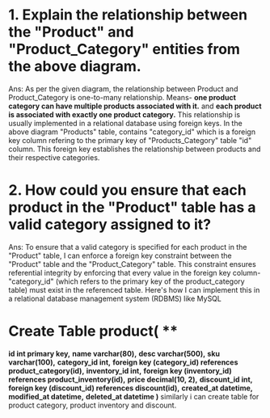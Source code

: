 # 1. Explain the relationship between the "Product" and "Product_Category" entities from the above diagram.

Ans: As per the given diagram, the relationship between Product and Product_Category is one-to-many relationship. Means- **one product category can have multiple products associated with it.** and **each product is associated with exactly one product category.**
This relationship is usually implemented in a relational database using foreign keys. In the above diagram "Products" table, contains "category_id" which is a foreign key column refering to the primary key of "Products_Category" table "id" column. This foreign key establishes the relationship between products and their respective categories.

# 2. How could you ensure that each product in the "Product" table has a valid category assigned to it?
Ans: To ensure that a valid category is specified for each product in the "Product" table, I can enforce a foreign key constraint between the "Product" table and the "Product_Category" table. This constraint ensures referential integrity by enforcing that every value in the foreign key column-"category_id" (which refers to the primary key of the product_category table) must exist in the referenced table.
Here's how I can implement this in a relational database management system (RDBMS) like MySQL
# Create Table product( **
  **id int primary key,**
  **name varchar(80),**
  **desc varchar(500),**
  **sku varchar(100),**
  **category_id int,**
  **foreign key (category_id) references product_category(id),**
  **inventory_id int,**
  **foreign key (inventory_id) references product_inventory(id),**
  **price decimal(10, 2),**
  **discount_id int,**
  **foreign key (discount_id) references discount(id),**
  **created_at datetime,**
  **modified_at datetime,**
  **deleted_at datetime
)**
similarly i can create table for product category, product inventory and discount.
